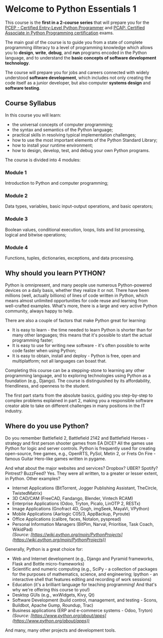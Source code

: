 # Welcome to Python Essentials 1
This course is the **first in a 2-course series** that will prepare you for the [PCEP - Certified Entry-Level Python Programmer](https://pythoninstitute.org/pcep) and [PCAP: Certified Associate in Python Programming certification](https://pythoninstitute.org/pcap) exams.

The main goal of the course is to guide you from a state of complete programming illiteracy to a level of programming knowledge which allows you to **design**, **write**, **debug**, and **run** programs encoded in the Python language, and to understand the **basic concepts of software development technology**.

The course will prepare you for jobs and careers connected with widely understood **software development**, which includes not only creating the code itself as a junior developer, but also computer **systems design** and **software testing**.

## Course Syllabus
In this course you will learn:
- the universal concepts of computer programming;
- the syntax and semantics of the Python language;
- practical skills in resolving typical implementation challenges;
- how to use the most important elements of the Python Standard Library;
- how to install your runtime environment;
- how to design, develop, test, and debug your own Python programs.

The course is divided into 4 modules:

### Module 1
Introduction to Python and computer programming;
### Module 2
Data types, variables, basic input-output operations, and basic operators;
### Module 3
Boolean values, conditional execution, loops, lists and list processing, logical and bitwise operations;
### Module 4
Functions, tuples, dictionaries, exceptions, and data processing.

## Why should you learn PYTHON?
Python is omnipresent, and many people use numerous Python-powered devices on a daily basis, whether they realize it or not. There have been millions (well, actually billions) of lines of code written in Python, which means almost unlimited opportunities for code reuse and learning from well-crafted examples. What's more, there is a large and very active Python community, always happy to help.

There are also a couple of factors that make Python great for learning:
- It is easy to learn - the time needed to learn Python is shorter than for many other languages; this means that it's possible to start the actual programming faster;
- It is easy to use for writing new software - it's often possible to write code faster when using Python;
- It is easy to obtain, install and deploy - Python is free, open and multiplatform; not all languages can boast that.

Completing this course can be a stepping-stone to learning any other programming language, and to exploring technologies using Python as a foundation (e.g., Django). The course is distinguished by its affordability, friendliness, and openness to the student.

The first part starts from the absolute basics, guiding you step-by-step to complex problems explained in part 2, making you a responsible software creator able to take on different challenges in many positions in the IT industry.

## Where do you use Python?
Do you remember Battlefield 2, Battlefield 2142 and Battlefield Heroes - strategy and first person shooter games from EA DICE? All the games use Python for logic and server controls. Python is frequently used for creating open-source, free games, e.g., OpenRTS, PySol, Metin 2, or Frets On Fire - famous Guitar Hero-like games written in pygame.

And what about the major websites and services? Dropbox? UBER? Spotify? Pintrest? BuzzFeed? Yes. They were all written, to a greater or lesser extent, in Python. Other examples?
- Internet Applications (BitTorrent, Jogger Publishing Assistant, TheCircle, TwistedMatrix)
- 3D CAD/CAM (FreeCAD, Fandango, Blender, Vintech RCAM)
- Enterprise Applications (Odoo, Tryton, Picalo, LinOTP 2, RESTx)
- Image Applications (Gnofract 4D, Gogh, imgSeek, MayaVi, VPython)
- Mobile Applications (Aarlogic C05/3, AppBackup, Pyroute)
- Office Applications (calibre, faces, Notalon, pyspread)
- Personal Information Managers (BitPim, Narval, Prioritise, Task Coach, WikidPad)</br>
<em>(Source: [https://wiki.python.org/moin/PythonProjects](https://wiki.python.org/moin/PythonProjects))</em>

Generally, Python is a great choice for:
- Web and Internet development (e.g., Django and Pyramid frameworks, Flask and Bottle micro-frameworks)
- Scientific and numeric computing (e.g., SciPy - a collection of packages for the purposes of mathematics, science, and engineering; Ipython - an interactive shell that features editing and recording of work sessions)
- Education (it's a brilliant language for teaching programming! And that's why we're offering this course to you!)
- Desktop GUIs (e.g., wxWidgets, Kivy, Qt)
- Software Development (build control, management, and testing - Scons, Buildbot, Apache Gump, Roundup, Trac)
- Business applications (ERP and e-commerce systems - Odoo, Tryton)</br>
 <em>(Source: [https://www.python.org/about/apps](https://www.python.org/about/apps))</em>
 
And many, many other projects and development tools.
